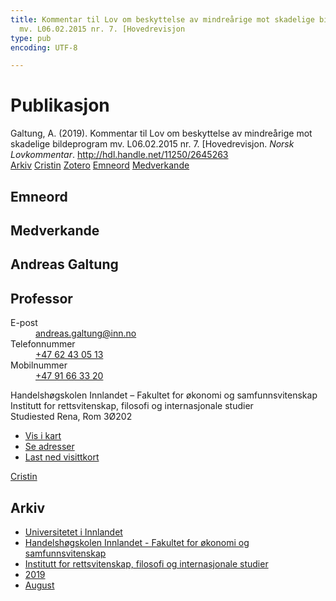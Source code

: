 ```yaml
---
title: Kommentar til Lov om beskyttelse av mindreårige mot skadelige bildeprogram
  mv. L06.02.2015 nr. 7. [Hovedrevisjon
type: pub
encoding: UTF-8

---
```

<h1>Publikasjon</h1>
<article id="csl-bib-container-MEAT3HMZ" class="csl-bib-container">
  <div class="csl-bib-body"> <div class="csl-entry">Galtung, A. (2019). Kommentar til Lov om beskyttelse av mindreårige mot skadelige bildeprogram mv. L06.02.2015 nr. 7. [Hovedrevisjon. <i>Norsk Lovkommentar</i>. <a href="http://hdl.handle.net/11250/2645263">http://hdl.handle.net/11250/2645263</a></div> </div>
  <div class="csl-bib-buttons">
    <a href="#taxonomy-article-MEAT3HMZ" alt="archive" class="csl-bib-button">Arkiv</a>
    <a href="https://app.cristin.no/results/show.jsf?id=1718789" alt="Cristin" class="csl-bib-button">Cristin</a>
    <a href="http://zotero.org/groups/5881554/items/MEAT3HMZ" alt="Zotero" class="csl-bib-button">Zotero</a>
    <a href="#keywords-article-MEAT3HMZ" alt="keywords" class="csl-bib-button">Emneord</a>
    <a href="#contributors-article-MEAT3HMZ" alt="contributors" class="csl-bib-button">Medverkande</a>
  </div>
  <div id="csl-bib-meta-container-MEAT3HMZ"></div>
</article>
<div id="csl-bib-meta-MEAT3HMZ" class="csl-bib-meta">
  <article id="keywords-article-MEAT3HMZ" class="keywords-article">
    <h1>Emneord</h1>
    
  </article>
  <article id="contributors-article-MEAT3HMZ" class="contributors-article">
    <h1>Medverkande</h1>
    <div class="personas"> <div class="vrtx-hinn-person-card"> <div class="photo"> <i class="lar la-user-circle missing-person"></i> </div> <div class="info"> <hgroup><h1>Andreas Galtung</h1> <h2>Professor</h2> </hgroup><dl> <dt>E-post</dt> <dd> <a href="mailto:andreas.galtung@inn.no">andreas.galtung@inn.no</a> </dd> <dt>Telefonnummer</dt> <dd><a href="tel:+4762430513"> +47 62 43 05 13 </a></dd> <dt>Mobilnummer</dt> <dd><a href="tel:+4791663320"> +47 91 66 33 20 </a></dd> </dl> <p> Handelshøgskolen Innlandet – Fakultet for økonomi og samfunnsvitenskap<br> Institutt for rettsvitenskap, filosofi og internasjonale studier<br> Studiested Rena, Rom 3Ø202 </p> <ul class="vrtx-hinn-links"> <li><a href="https://www.google.com/maps?q=61.13620,11.37454">Vis i kart</a></li> <li><a href="https://www.inn.no/finn-en-ansatt/andreas-galtung.html#vrtx-hinn-addresses">Se adresser</a></li> <li><a href="https://www.inn.no/finn-en-ansatt/andreas-galtung.html?vrtx=vcf">Last ned visittkort</a></li> </ul> </div> </div> <a href="https://app.cristin.no/persons/show.jsf?id=306647" alt="Cristin URL" class="personas-cristin">Cristin</a> </div>
  </article>
  <article id="taxonomy-article-MEAT3HMZ" class="taxonomy-article">
    <h1>Arkiv</h1>
    <ul>
      <li><a href="{{< params subfolder >}}nn/archive/?key=3DCRN523">Universitetet i Innlandet</a></li>
      <li><a href="{{< params subfolder >}}nn/archive/?key=DU8Q9LN9">Handelshøgskolen Innlandet - Fakultet for økonomi og samfunnsvitenskap</a></li>
      <li><a href="{{< params subfolder >}}nn/archive/?key=ITYAG68H">Institutt for rettsvitenskap, filosofi og internasjonale studier</a></li>
      <li><a href="{{< params subfolder >}}nn/archive/?key=R9ZTQLVS">2019</a></li>
      <li><a href="{{< params subfolder >}}nn/archive/?key=LTGW9TI7">August</a></li>
    </ul>
  </article>
</div>
